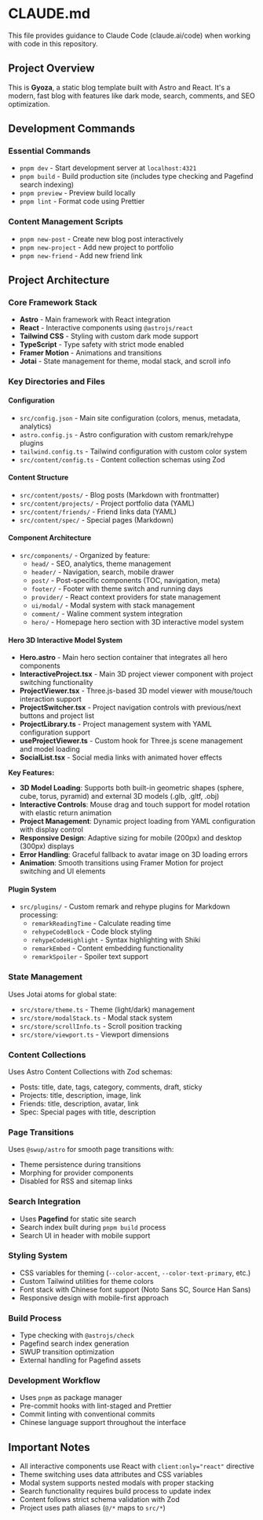 # CLAUDE.md

This file provides guidance to Claude Code (claude.ai/code) when working with code in this repository.

## Project Overview

This is **Gyoza**, a static blog template built with Astro and React. It's a modern, fast blog with features like dark mode, search, comments, and SEO optimization.

## Development Commands

### Essential Commands

- `pnpm dev` - Start development server at `localhost:4321`
- `pnpm build` - Build production site (includes type checking and Pagefind search indexing)
- `pnpm preview` - Preview build locally
- `pnpm lint` - Format code using Prettier

### Content Management Scripts

- `pnpm new-post` - Create new blog post interactively
- `pnpm new-project` - Add new project to portfolio
- `pnpm new-friend` - Add new friend link

## Project Architecture

### Core Framework Stack

- **Astro** - Main framework with React integration
- **React** - Interactive components using `@astrojs/react`
- **Tailwind CSS** - Styling with custom dark mode support
- **TypeScript** - Type safety with strict mode enabled
- **Framer Motion** - Animations and transitions
- **Jotai** - State management for theme, modal stack, and scroll info

### Key Directories and Files

#### Configuration

- `src/config.json` - Main site configuration (colors, menus, metadata, analytics)
- `astro.config.js` - Astro configuration with custom remark/rehype plugins
- `tailwind.config.ts` - Tailwind configuration with custom color system
- `src/content/config.ts` - Content collection schemas using Zod

#### Content Structure

- `src/content/posts/` - Blog posts (Markdown with frontmatter)
- `src/content/projects/` - Project portfolio data (YAML)
- `src/content/friends/` - Friend links data (YAML)
- `src/content/spec/` - Special pages (Markdown)

#### Component Architecture

- `src/components/` - Organized by feature:
  - `head/` - SEO, analytics, theme management
  - `header/` - Navigation, search, mobile drawer
  - `post/` - Post-specific components (TOC, navigation, meta)
  - `footer/` - Footer with theme switch and running days
  - `provider/` - React context providers for state management
  - `ui/modal/` - Modal system with stack management
  - `comment/` - Waline comment system integration
  - `hero/` - Homepage hero section with 3D interactive model system

#### Hero 3D Interactive Model System

- **Hero.astro** - Main hero section container that integrates all hero components
- **InteractiveProject.tsx** - Main 3D project viewer component with project switching functionality
- **ProjectViewer.tsx** - Three.js-based 3D model viewer with mouse/touch interaction support
- **ProjectSwitcher.tsx** - Project navigation controls with previous/next buttons and project list
- **ProjectLibrary.ts** - Project management system with YAML configuration support
- **useProjectViewer.ts** - Custom hook for Three.js scene management and model loading
- **SocialList.tsx** - Social media links with animated hover effects

**Key Features:**

- **3D Model Loading**: Supports both built-in geometric shapes (sphere, cube, torus, pyramid) and external 3D models (.glb, .gltf, .obj)
- **Interactive Controls**: Mouse drag and touch support for model rotation with elastic return animation
- **Project Management**: Dynamic project loading from YAML configuration with display control
- **Responsive Design**: Adaptive sizing for mobile (200px) and desktop (300px) displays
- **Error Handling**: Graceful fallback to avatar image on 3D loading errors
- **Animation**: Smooth transitions using Framer Motion for project switching and UI elements

#### Plugin System

- `src/plugins/` - Custom remark and rehype plugins for Markdown processing:
  - `remarkReadingTime` - Calculate reading time
  - `rehypeCodeBlock` - Code block styling
  - `rehypeCodeHighlight` - Syntax highlighting with Shiki
  - `remarkEmbed` - Content embedding functionality
  - `remarkSpoiler` - Spoiler text support

### State Management

Uses Jotai atoms for global state:

- `src/store/theme.ts` - Theme (light/dark) management
- `src/store/modalStack.ts` - Modal stack system
- `src/store/scrollInfo.ts` - Scroll position tracking
- `src/store/viewport.ts` - Viewport dimensions

### Content Collections

Uses Astro Content Collections with Zod schemas:

- Posts: title, date, tags, category, comments, draft, sticky
- Projects: title, description, image, link
- Friends: title, description, avatar, link
- Spec: Special pages with title, description

### Page Transitions

Uses `@swup/astro` for smooth page transitions with:

- Theme persistence during transitions
- Morphing for provider components
- Disabled for RSS and sitemap links

### Search Integration

- Uses **Pagefind** for static site search
- Search index built during `pnpm build` process
- Search UI in header with mobile support

### Styling System

- CSS variables for theming (`--color-accent`, `--color-text-primary`, etc.)
- Custom Tailwind utilities for theme colors
- Font stack with Chinese font support (Noto Sans SC, Source Han Sans)
- Responsive design with mobile-first approach

### Build Process

- Type checking with `@astrojs/check`
- Pagefind search index generation
- SWUP transition optimization
- External handling for Pagefind assets

### Development Workflow

- Uses `pnpm` as package manager
- Pre-commit hooks with lint-staged and Prettier
- Commit linting with conventional commits
- Chinese language support throughout the interface

## Important Notes

- All interactive components use React with `client:only="react"` directive
- Theme switching uses data attributes and CSS variables
- Modal system supports nested modals with proper stacking
- Search functionality requires build process to update index
- Content follows strict schema validation with Zod
- Project uses path aliases (`@/*` maps to `src/*`)

